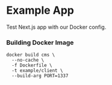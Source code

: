 # Example App

Test Next.js app with our Docker config.

### Building Docker Image

```shell
docker build cms \ 
  --no-cache \ 
  -f Dockerfile \ 
  -t example/client \ 
  --build-arg PORT=1337
```

